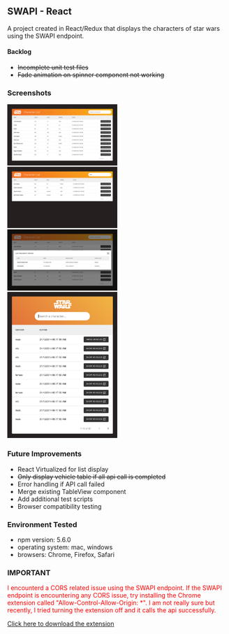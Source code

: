 ## SWAPI - React

A project created in React/Redux that displays the characters of star wars using the SWAPI endpoint.

#### Backlog

- ~~Incomplete unit test files~~
- ~~Fade animation on spinner component not working~~

### Screenshots

<img src="/screenshots/home.png" width="50%" />
<img src="/screenshots/search.png" width="50%" />
<img src="/screenshots/vehicle-list.png" width="50%" />
<img src="/screenshots/home-small.png" width="50%" />

### Future Improvements

- React Virtualized for list display
- ~~Only display vehicle table if all api call is completed~~
- Error handling if API call failed
- Merge existing TableView component
- Add additional test scripts
- Browser compatibility testing

### Environment Tested
- npm version: 5.6.0
- operating system: mac, windows
- browsers: Chrome, Firefox, Safari

### IMPORTANT

<span style="color:red">I encounterd a CORS related issue using the SWAPI endpoint. If the SWAPI endpoint is encountering any CORS issue, try installing the Chrome extension called "Allow-Control-Allow-Origin: \*". I am not really sure but recently, I tried turning the extension off and it calls the api successfully.</span>

[Click here to download the extension](https://chrome.google.com/webstore/detail/allow-control-allow-origi/nlfbmbojpeacfghkpbjhddihlkkiljbi?hl=en)
